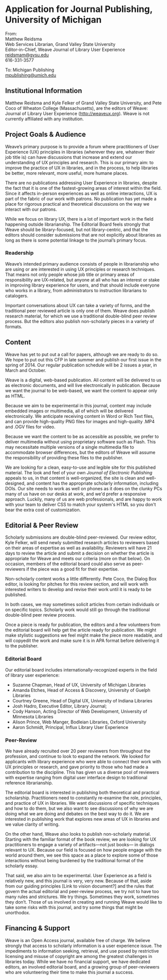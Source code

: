 # Application for Journal Publishing, University of Michigan

From:  
Matthew Reidsma  
Web Services Librarian, Grand Valley State University  
Editor-in-Chief, Weave Journal of Library User Experience  
reidsmam@gvsu.edu  
616-331-3577

To:
Michigan Publishing  
mpublishing@umich.edu

## Institutional Information

Matthew Reidsma and Kyle Felker of Grand Valley State University, and Pete Coco of Wheaton College (Massachusetts), are the editors of Weave: Journal of Library User Experience (http://weaveux.org). Weave is not currently affiliated with any institution.

## Project Goals & Audience

Weave’s primary purpose is to provide a forum where practitioners of User Experience (UX) principles in libraries (wherever they are, whatever their job title is) can have discussions that increase and extend our understanding of UX principles and research. This is our primary aim: to improve the practice of UX in libraries, and in the process, to help libraries be better, more relevant, more useful, more humane places.

There are no publications addressing User Experience in libraries, despite the fact that it is one of the fastest-growing areas of interest within the field. Since it affects in-person experiences as well as online interactions, UX is part of the fabric of our work with patrons. No publication has yet made a place for rigorous practical and theoretical discussions on the way we interact with our patrons.

While we focus on library UX, there is a lot of important work in the field happening outside librarianship. The Editorial Board feels strongly that Weave should be library-focused, but not library-centric, and that the editors should consider submissions that are not explicitly about libraries as long as there is some potential linkage to the journal’s primary focus.

### Readership

Weave’s intended primary audience consists of people in librarianship who are using or are interested in using UX principles or research techniques. That means not only people whose job title or primary areas of responsibility are UX-related, but anyone at all who has an interest or stake in improving library experience for users, and that should include everyone who works in a library, from administrators to instruction librarians to catalogers.

Important conversations about UX can take a variety of forms, and the traditional peer reviewed article is only one of them.  Weave does publish research material, for which we use a traditional double-blind peer review process. But the editors also publish non-scholarly pieces in a variety of formats.

## Content

Weave has yet to put out a call for papers, although we are ready to do so. We hope to put out this CFP in late summer and publish our first issue in the spring of 2014. Our regular publication schedule will be 2 issues a year, in March and October. 

Weave is a digital, web-based publication. All content will be delivered to us as electronic documents, and will live electronically in publication. Because we want the journal to be web-based, we want the content to appear only as HTML.

Because we aim to be experimental in this journal, content may include embedded images or multimedia, all of which will be delivered electronically. We anticipate receiving content in Word or Rich Text files, and can provide high-quality PNG files for images and high-quality .MP4 and .OGV files for video.

Because we want the content to be as accessible as possible, we prefer to deliver multimedia without using proprietary software such as Flash. This may necessitate multiple versions of a single multimedia file to accommodate browser differences, but the editors of Weave will assume the responsibility of providing these files to the publisher.

We are looking for a clean, easy-to-use and legible site for this published material. The look and feel of your own *Journal of Electronic Publishing* appeals to us, in that content is well-organized, the site is clean and well-designed, and content has the appropriate scholarly information, including DOIs. Our site needs to work as well on phones as it does on the clunky PCs many of us have on our desks at work, and we'd prefer a responsive approach. Luckily, many of us are web professionals, and are happy to work with your team to deliver CSS to match your system's HTML so you don't bear the extra cost of customization.

## Editorial & Peer Review

Scholarly submissions are double-blind peer-reviewed. Our review editor, Kyle Felker, will send newly submitted research articles to reviewers based on their areas of expertise as well as availability. Reviewers will have 21 days to review the article and submit a decision on whether the article is appropriate for Weave and meets our criteria (more on that below). On occasion, members of the editorial board could also serve as peer-reviewers if the piece was a good fit for their expertise.

Non-scholarly content works a little differently. Pete Coco, the Dialog Box editor, is looking for pitches for this review section, and will work with interested writers to develop and revise their work until it is ready to be published. 

In both cases, we may sometimes solicit articles from certain individuals or on specific topics. Scholarly work would still go through the traditional double-blind peer review process.

Once a piece is ready for publication, the editors and a few volunteers from the editorial board will help get the article ready for publication. We might make stylistic suggestions we feel might make the piece more readable, and will copyedit the work and make sure it is in APA format before delivering it to the publisher.

### Editorial Board

Our editorial board includes internationally-recognized experts in the field of library user experience:

* Suzanne Chapman, Head of UX, University of Michigan Libraries
* Amanda Etches, Head of Access & Discovery, University of Guelph Libraries
* Courtney Greene, Head of Digital UX, University of Indiana Libraries
* Josh Hadro, Executive Editor, Library Journal; 
* Cody Hanson, Acting Director of Web Development, University of Minnesota Libraries
* Alison Prince, Web Manger, Bodleian Libraries, Oxford University
* Aaron Schmidt, Principal, Influx Library User Experience

### Peer-Review

We have already recruited over 20 peer reviewers from throughout the profession, and continue to look to expand the network. We looked for applicants with library experience who were able to connect their work with UX principles or research, and gave priority to those who had made a contribution to the discipline. This has given us a diverse pool of reviewers with expertise ranging from digital user interface design to traditional reference librarianship.

The editorial board is interested in publishing both theoretical and practical scholarship. Practitioners need to constantly re-examine the role, principles, and practice of UX in libraries. We want discussions of specific techniques and how to do them, but we also want to see discussions of why we are doing what we are doing and debates on the best way to do it. We are interested in publishing work that explores new areas of UX in libraries and we value clarity of writing.

On the other hand, Weave also looks to publish non-scholarly material. Starting with the familiar format of the book review, we are looking for UX practitioners to engage a variety of artifacts&#8212;not just books&#8212; in dialogs relevant to UX. Because our field is focused on how people engage with the world around them, we see this space as a place to explore some of those interactions without being burdened by the traditional format of the scholarly essay.

That said, we also aim to be experimental. User Experience as a field is relatively new, and this journal is very, very new.  Because of that, aside from our guiding principles [Link to vision document?] and the rules that govern the actual editorial and peer-review process, we try not to have too many rules and strictures. We try things. Sometimes they work, sometimes they don’t. Those of us involved in creating and running Weave would like to take some risks with this journal, and try some things that might be unorthodox.  

## Financing & Support

Weave is an Open Access journal, available free of charge. We believe strongly that access to scholarly information is a user experience issue. The impediments to information seeking, retrieval, and use posed by restrictive licensing and misuse of copyright are among the greatest challenges in libraries today. While we have no financial support, we have dedicated editors, an involved editorial board, and a growing group of peer-reviewers who are volunteering their time to make this journal a success.